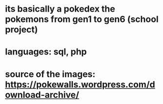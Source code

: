 # its basically a pokedex the pokemons from gen1 to gen6 (school project)
# languages: sql, php
# source of the images: https://pokewalls.wordpress.com/download-archive/
